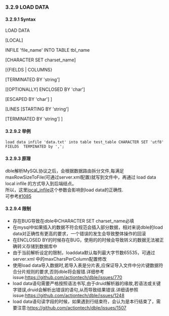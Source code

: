 ### 3.2.9 LOAD DATA

#### 3.2.9.1 Syntax

LOAD  DATA  

[LOCAL]

INFILE 'file_name' INTO TABLE tbl_name

[CHARACTER SET charset_name]

[{FIELDS | COLUMNS}

[TERMINATED BY 'string']

[[OPTIONALLY] ENCLOSED BY 'char']

[ESCAPED BY 'char'] ]

[LINES [STARTING BY 'string']

[TERMINATED BY 'string'] ]

#### 3.2.9.2 举例

```
load data infile 'data.txt' into table test_table CHARACTER SET 'utf8' FIELDS  TERMINATED by ',';
```

#### 3.2.9.3 原理

dble解析MySQL协议之后，会根据数据路由拆分文件,每满足maxRowSizeToFile(可通过server.xml配置)就写到文件中，再通过 load data local infile 的方式导入到后端结点。    
所以，这里[local_infile](https://dev.mysql.com/doc/refman/8.0/en/server-system-variables.html#sysvar_local_infile)这个参数会影响到load data的正确性.  
可参考[#1085](https://github.com/actiontech/dble/issues/1085)   


#### 3.2.9.4 限制

* 存在BUG导致在dble中CHARACTER SET charset_name必填
* 在mysql中如果插入的数据不符合规范会插入部分数据，相对来说dble的load data对正确性有更高的要求，一个错误的发生会导致整体操作的回滚
* 在ENCLOSED BY的时候存在BUG，使用的的时候会导致转义的数据无法被正确转义存储到数据库中
* 由于当前解析设定的限制，loaddata默认每列最大字节数65535，可通过server.xml 中的maxCharsPerColumn配置修改
* 使用load data导入数据时,若导入表是分片表,应保证导入文件中分片键数据符合分片规则的要求,否则dble将会报错.详细参考issue:https://github.com/actiontech/dble/issues/770
* load data语句需要严格按照语法书写,由于druid解析器的缘故,若语法或关键字错误,druid会解析出错误的语句,从而导致结果错误.详细请参照issue:https://github.com/actiontech/dble/issues/1248
* load data语句读字段的时候，如果遇到行结束符，会认为是本行结束了，需要注意:https://github.com/actiontech/dble/issues/1507
